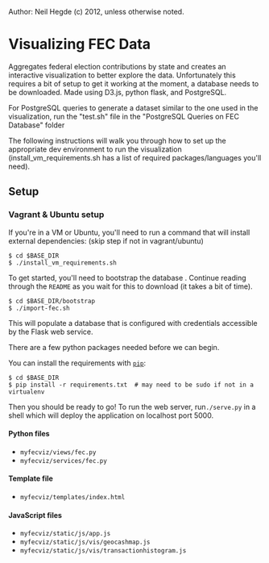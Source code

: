 Author: Neil Hegde (c) 2012,
unless otherwise noted.

# Visualizing FEC Data

Aggregates federal election contributions by state and creates an interactive visualization to better explore the data. Unfortunately this requires a bit of setup to get it working at the moment, a database needs to be downloaded. Made using D3.js, python flask, and PostgreSQL. 

For PostgreSQL queries to generate a dataset similar to the one used in the visualization, run the "test.sh" file in the "PostgreSQL Queries on FEC Database" folder

The following instructions will walk you through how to set up the appropriate dev environment to run the visualization (install_vm_requirements.sh has a list of required packages/languages you'll need).

## Setup

### Vagrant & Ubuntu setup
If you're in a VM or Ubuntu, you'll need to run a command that will install external dependencies: (skip step if not in vagrant/ubuntu)

    $ cd $BASE_DIR
    $ ./install_vm_requirements.sh


To get started, you'll need to bootstrap the database . Continue reading through the `README` as you wait for this to download (it takes a bit of time).

	$ cd $BASE_DIR/bootstrap
	$ ./import-fec.sh

This will populate a database that is configured with credentials accessible by the Flask web service.

There are a few python packages needed before we can begin.

You can install the requirements with [`pip`](https://pip.pypa.io/en/latest/):

	$ cd $BASE_DIR
	$ pip install -r requirements.txt  # may need to be sudo if not in a virtualenv

Then you should be ready to go! To run the web server, run`./serve.py` in a shell which will deploy the application on localhost port 5000.

#### Python files
- `myfecviz/views/fec.py`
- `myfecviz/services/fec.py`

#### Template file
- `myfecviz/templates/index.html`

#### JavaScript files
- `myfecviz/static/js/app.js`
- `myfecviz/static/js/vis/geocashmap.js`
- `myfecviz/static/js/vis/transactionhistogram.js`

